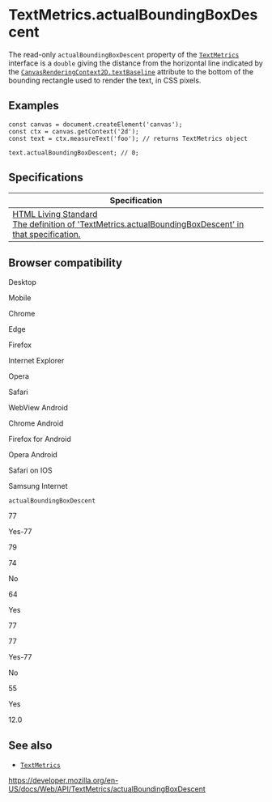TextMetrics.actualBoundingBoxDescent
====================================

The read-only `actualBoundingBoxDescent` property of the [`TextMetrics`](../textmetrics) interface is a `double` giving the distance from the horizontal line indicated by the [`CanvasRenderingContext2D.textBaseline`](../canvasrenderingcontext2d/textbaseline) attribute to the bottom of the bounding rectangle used to render the text, in CSS pixels.

Examples
--------

    const canvas = document.createElement('canvas');
    const ctx = canvas.getContext('2d');
    const text = ctx.measureText('foo'); // returns TextMetrics object

    text.actualBoundingBoxDescent; // 0;

Specifications
--------------

<table><thead><tr class="header"><th>Specification</th></tr></thead><tbody><tr class="odd"><td><a href="https://html.spec.whatwg.org/multipage/scripting.html#dom-textmetrics-actualboundingboxdescent">HTML Living Standard<br />
<span class="small">The definition of 'TextMetrics.actualBoundingBoxDescent' in that specification.</span></a></td></tr></tbody></table>

Browser compatibility
---------------------

Desktop

Mobile

Chrome

Edge

Firefox

Internet Explorer

Opera

Safari

WebView Android

Chrome Android

Firefox for Android

Opera Android

Safari on IOS

Samsung Internet

`actualBoundingBoxDescent`

77

Yes-77

79

74

No

64

Yes

77

77

Yes-77

No

55

Yes

12.0

See also
--------

-   [`TextMetrics`](../textmetrics)

<a href="https://developer.mozilla.org/en-US/docs/Web/API/TextMetrics/actualBoundingBoxDescent" class="_attribution-link">https://developer.mozilla.org/en-US/docs/Web/API/TextMetrics/actualBoundingBoxDescent</a>
